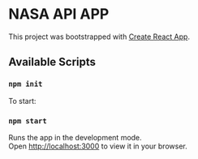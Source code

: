 # NASA API APP

This project was bootstrapped with [Create React App](https://github.com/facebook/create-react-app).

## Available Scripts

### `npm init`

To start:

### `npm start`

Runs the app in the development mode.\
Open [http://localhost:3000](http://localhost:3000) to view it in your browser.
